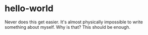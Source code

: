 # hello-world
Never does this get easier. It's almost physically impossible to write something about myself. Why is that? This should be enough. 
